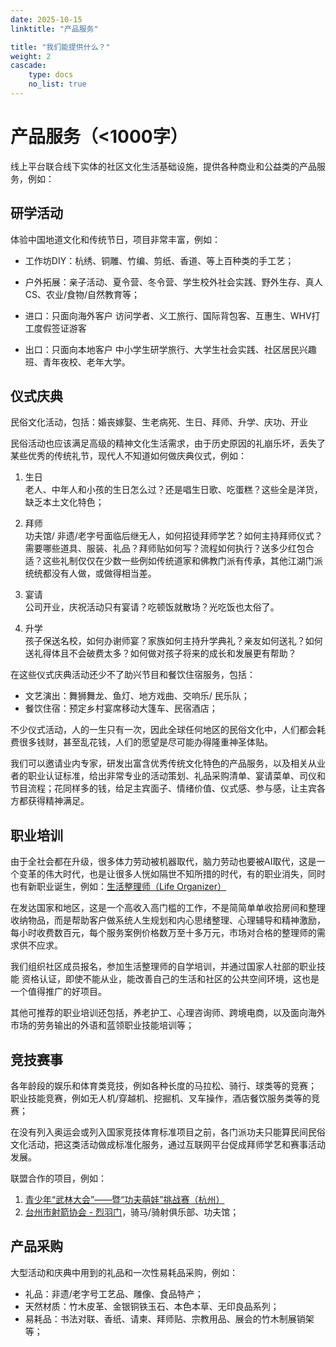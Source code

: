 ```yaml
---
date: 2025-10-15
linktitle: "产品服务"

title: "我们能提供什么？"
weight: 2
cascade:
    type: docs
    no_list: true
---
```



# 产品服务（<1000字）

线上平台联合线下实体的社区文化生活基础设施，提供各种商业和公益类的产品服务，例如：

## 研学活动

体验中国地道文化和传统节日，项目非常丰富，例如：

- 工作坊DIY：杭绣、铜雕、竹编、剪纸、香道、等上百种类的手工艺；

- 户外拓展：亲子活动、夏令营、冬令营、学生校外社会实践、野外生存、真人CS、农业/食物/自然教育等；

- 进口：只面向海外客户
访问学者、义工旅行、国际背包客、互惠生、WHV打工度假签证游客

- 出口：只面向本地客户
中小学生研学旅行、大学生社会实践、社区居民兴趣班、青年夜校、老年大学。


## 仪式庆典

民俗文化活动，包括：婚丧嫁娶、生老病死、生日、拜师、升学、庆功、开业

民俗活动也应该满足高级的精神文化生活需求，由于历史原因的礼崩乐坏，丢失了某些优秀的传统礼节，现代人不知道如何做庆典仪式，例如：

1. 生日  
老人、中年人和小孩的生日怎么过？还是唱生日歌、吃蛋糕？这些全是洋货，缺乏本土文化特色；

2. 拜师  
功夫馆/ 非遗/老字号面临后继无人，如何招徒拜师学艺？如何主持拜师仪式？需要哪些道具、服装、礼品？拜师贴如何写？流程如何执行？送多少红包合适？这些礼制仅仅在少数一些例如传统道家和佛教门派有传承，其他江湖门派统统都没有人做，或做得相当差。

3. 宴请  
公司开业，庆祝活动只有宴请？吃顿饭就散场？光吃饭也太俗了。

4. 升学  
孩子保送名校，如何办谢师宴？家族如何主持升学典礼？亲友如何送礼？如何送礼得体且不会破费太多？如何做对孩子将来的成长和发展更有帮助？

在这些仪式庆典活动还少不了助兴节目和餐饮住宿服务，包括：
- 文艺演出：舞狮舞龙、鱼灯、地方戏曲、交响乐/ 民乐队；
- 餐饮住宿：预定乡村宴席移动大篷车、民宿酒店；

不少仪式活动，人的一生只有一次，因此全球任何地区的民俗文化中，人们都会耗费很多钱财，甚至乱花钱，人们的愿望是尽可能办得隆重神圣体贴。

我们可以邀请业内专家，研发出富含优秀传统文化特色的产品服务，以及相关从业者的职业认证标准，给出非常专业的活动策划、礼品采购清单、宴请菜单、司仪和节目流程；花同样多的钱，给足主宾面子、情绪价值、仪式感、参与感，让主宾各方都获得精神满足。

## 职业培训
由于全社会都在升级，很多体力劳动被机器取代，脑力劳动也要被AI取代，这是一个变革的伟大时代，也是让很多人恍如隔世不知所措的时代，有的职业消失，同时也有新职业诞生，例如：[生活整理师（Life Organizer）](https://calochina.com/)

在发达国家和地区，这是一个高收入高门槛的工作，不是简简单单收拾房间和整理收纳物品，而是帮助客户做系统人生规划和内心思绪整理、心理辅导和精神激励，每小时收费数百元，每个服务案例价格数万至十多万元，市场对合格的整理师的需求供不应求。

我们组织社区成员报名，参加生活整理师的自学培训，并通过国家人社部的职业技能
资格认证，即使不能从业，能改善自己的生活和社区的公共空间环境，这也是一个值得推广的好项目。

其他可推荐的职业培训还包括，养老护工、心理咨询师、跨境电商，以及面向海外市场的劳务输出的外语和蓝领职业技能培训等；


## 竞技赛事

各年龄段的娱乐和体育类竞技，例如各种长度的马拉松、骑行、球类等的竞赛；
职业技能竞赛，例如无人机/穿越机、挖掘机、叉车操作，酒店餐饮服务类等的竞赛；

在没有列入奥运会或列入国家竞技体育标准项目之前，各门派功夫只能算民间民俗文化活动，把这类活动做成标准化服务，通过互联网平台促成拜师学艺和赛事活动发展。

联盟合作的项目，例如：
1. [青少年“武林大会”——暨“功夫萌娃”挑战赛（杭州）](https://mp.weixin.qq.com/s/C_2tm-JgfIMvDG6RJGwCfQ)
2. [台州市射箭协会 - 烈羽门](https://mp.weixin.qq.com/s?src=3&timestamp=1760506828&ver=1&signature=RLVbOzGUiioUeZS0utQ3bGxvUYxZ8Cjuue6mk9RUMcQoNDSD3hvqhfJNqnYu5tOvz8Y7Rwbh6aqIk-wgq6UqoYy5I37UqATo3jaKaZIWdlqmnOxxSZOxgb4*Mo3Wv0M2-rKglMTrDUqc8vDsAj8972cDYxwl0*7yDS-tkZh*Xt8=)，骑马/骑射俱乐部、功夫馆；

## 产品采购

大型活动和庆典中用到的礼品和一次性易耗品采购，例如：

- 礼品：非遗/老字号工艺品、雕像、食品特产；
- 天然材质：竹木皮革、金银铜铁玉石、本色本草、无印良品系列；
- 易耗品：书法对联、香纸、请柬、拜师贴、宗教用品、展会的竹木制展销架等；

